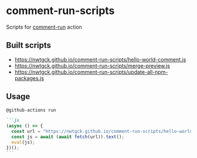 # comment-run-scripts
Scripts for [comment-run](https://github.com/nwtgck/actions-comment-run) action

## Built scripts
- <https://nwtgck.github.io/comment-run-scripts/hello-world-comment.js>
- <https://nwtgck.github.io/comment-run-scripts/merge-preview.js>
- <https://nwtgck.github.io/comment-run-scripts/update-all-npm-packages.js>

## Usage

````md
@github-actions run

```js
(async () => {
  const url = "https://nwtgck.github.io/comment-run-scripts/hello-world-comment.js";
  const js = await (await fetch(url)).text();
  eval(js);
})();
```
````
